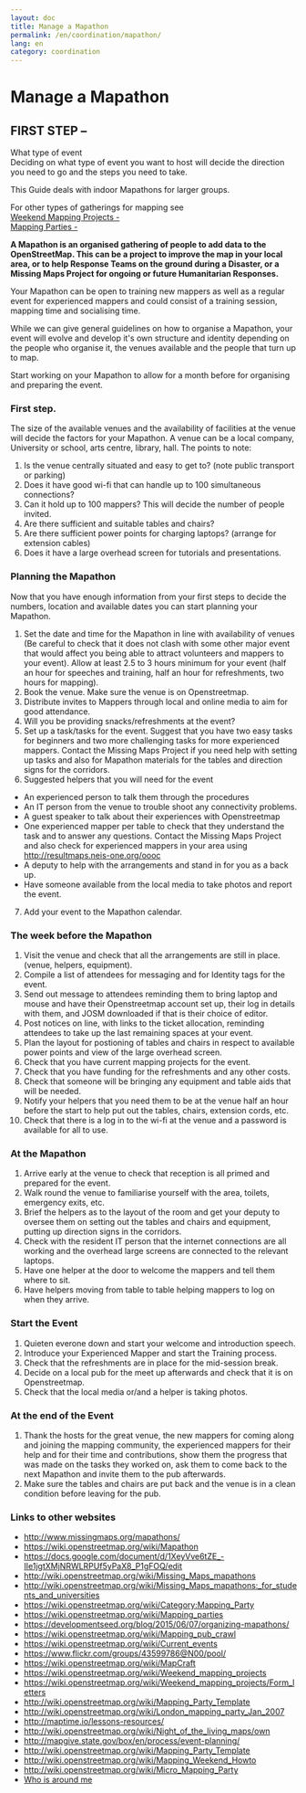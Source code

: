 ```yaml
---
layout: doc
title: Manage a Mapathon
permalink: /en/coordination/mapathon/
lang: en
category: coordination
---
```


# Manage a Mapathon

FIRST STEP – 
------------

What type of event  
Deciding on what type of event you want to host will decide the direction you need to go and the steps you need to take.  

This Guide deals with indoor Mapathons for larger groups. 

For other types of gatherings for mapping see  
[Weekend Mapping Projects - ](https://wiki.openstreetmap.org/wiki/Weekend_mapping_projects)  
[Mapping Parties - ](https://wiki.openstreetmap.org/wiki/Mapping_parties)  

**A Mapathon is an organised gathering of people to add data to the OpenStreetMap. This can be a project to improve the map in your local area, or to help Response Teams on the ground during a Disaster, or a Missing Maps Project for ongoing or future Humanitarian Responses.**  

Your Mapathon can be open to training new mappers as well as a regular event for experienced mappers and could consist of a training session, mapping time and socialising time.  

While we can give general guidelines on how to organise a Mapathon, your event will evolve and develop it's own structure and identity depending on the people who organise it, the venues available and the people that turn up to map.  

Start working on your Mapathon to allow for a month before for organising and preparing the event.  

### First step.  

The size of the available venues and the availability of facilities at the venue will decide the factors for your Mapathon. A venue can be a local company, University or school, arts centre, library, hall. The points to note:  

1.  Is the venue centrally situated and easy to get to? (note public transport or parking)  
2.  Does it have good wi-fi that can handle up to 100 simultaneous connections?  
3.  Can it hold up to 100 mappers? This will decide the number of people invited.  
4.  Are there sufficient and suitable tables and chairs?  
5.  Are there sufficient power points for charging laptops? (arrange for extension cables)  
6.  Does it have a large overhead screen for tutorials and presentations.  

### Planning the Mapathon

Now that you have enough information from your first steps to decide the numbers, location and available dates you can start planning your Mapathon.  

1.  Set the date and time for the Mapathon in line with availability of venues (Be careful to check that it does not clash with some other major event that would affect you being able to attract volunteers and mappers to your event). Allow at least 2.5 to 3 hours minimum for your event (half an hour for speeches and training, half an hour for refreshments, two hours for mapping).  
2.  Book the venue. Make sure the venue is on Openstreetmap.  
3.  Distribute invites to Mappers through local and online media to aim for good attendance.  
4.  Will you be providing snacks/refreshments at the event?  
5.  Set up a task/tasks for the event. Suggest that you have two easy tasks for beginners and two more challenging tasks for more experienced mappers. Contact the Missing Maps Project if you need help with setting up tasks and also for Mapathon materials for the tables and direction signs for the corridors.  
6.  Suggested helpers that you will need for the event  
  *    An experienced person to talk them through the procedures  
  *    An IT person from the venue to trouble shoot any connectivity problems.  
  *    A guest speaker to talk about their experiences with Openstreetmap  
  *    One experienced mapper per table to check that they understand the task and to answer any questions. Contact the Missing Maps Project  and also check for experienced mappers in your area using <http://resultmaps.neis-one.org/oooc>  
  *    A deputy to help with the arrangements and stand in for you as a back up.  
  *    Have someone available from the local media to take photos and report the event.  
7.  Add your event to the Mapathon calendar.  

### The week before the Mapathon

1.  Visit the venue and check that all the arrangements are still in place. (venue, helpers, equipment).  
2.  Compile a list of attendees for messaging and for Identity tags for the event.  
3.  Send out message to attendees reminding them to bring laptop and mouse and have their Openstreetmap account set up, their log in details with them, and JOSM downloaded if that is their choice of editor.  
4.  Post notices on line, with links to the ticket allocation, reminding attendees to take up the last remaining spaces at your event.  
5.  Plan the layout for postioning of tables and chairs in respect to available power points and view of the large overhead screen.  
6.  Check that you have current mapping projects for the event.  
7.  Check that you have funding for the refreshments and any other costs.  
8.  Check that someone will be bringing any equipment and table aids that will be needed.  
9.  Notify your helpers that you need them to be at the venue half an hour before the start to help put out the tables, chairs, extension cords, etc.  
10.  Check that there is a log in to the wi-fi at the venue and a password is available for all to use.  

### At the Mapathon

1. Arrive early at the venue to check that reception is all primed and prepared for the event.  
2. Walk round the venue to familiarise yourself with the area, toilets, emergency exits, etc.  
3. Brief the helpers as to the layout of the room and get your deputy to oversee them on setting out the tables and chairs and equipment, putting up direction signs in the corridors.  
4. Check with the resident IT person that the internet connections are all working and the overhead large screens are connected to the relevant laptops.
5. Have one helper at the door to welcome the mappers and tell them where to sit.
6. Have helpers moving from table to table helping mappers to log on when they arrive.

### Start the Event

1. Quieten everone down and start your welcome and introduction speech.
2. Introduce your Experienced Mapper and start the Training process.
3. Check that the refreshments are in place for the mid-session break.
4. Decide on a local pub for the meet up afterwards and check that it is on Openstreetmap.
5. Check that the local media or/and a helper is taking photos.

### At the end of the Event

1. Thank the hosts for the great venue, the new mappers for coming along and joining the mapping community, the experienced mappers for their help and for their time and contributions, show them the progress that was made on the tasks they worked on, ask them to come back to the next Mapathon and invite them to the pub afterwards.
2. Make sure the tables and chairs are put back and the venue is in a clean condition before leaving for the pub.

### Links to other websites   

  * <http://www.missingmaps.org/mapathons/>  
  * <https://wiki.openstreetmap.org/wiki/Mapathon>  
  * <https://docs.google.com/document/d/1XeyVve6tZE_-IIe1jgtXMjNRWLRPUf5yPaX8_P1gFOQ/edit>  
  * <http://wiki.openstreetmap.org/wiki/Missing_Maps_mapathons>  
  * <http://wiki.openstreetmap.org/wiki/Missing_Maps_mapathons:_for_students_and_universities>  
  * <https://wiki.openstreetmap.org/wiki/Category:Mapping_Party>
  * <https://wiki.openstreetmap.org/wiki/Mapping_parties>  
  * <https://developmentseed.org/blog/2015/06/07/organizing-mapathons/>  
  * <https://wiki.openstreetmap.org/wiki/Mapping_pub_crawl>  
  * <https://wiki.openstreetmap.org/wiki/Current_events>  
  * <https://www.flickr.com/groups/43599786@N00/pool/>  
  * <https://wiki.openstreetmap.org/wiki/MapCraft>  
  * <https://wiki.openstreetmap.org/wiki/Weekend_mapping_projects>  
  * <https://wiki.openstreetmap.org/wiki/Weekend_mapping_projects/Form_letters>  
  * <http://wiki.openstreetmap.org/wiki/Mapping_Party_Template>  
  * <http://wiki.openstreetmap.org/wiki/London_mapping_party_Jan_2007>  
  * <http://maptime.io/lessons-resources/>  
  * <http://wiki.openstreetmap.org/wiki/Night_of_the_living_maps/own>  
  * <http://mapgive.state.gov/box/en/process/event-planning/>  
  * <http://wiki.openstreetmap.org/wiki/Mapping_Party_Template>  
  * <http://wiki.openstreetmap.org/wiki/Mapping_Weekend_Howto>  
  * <http://wiki.openstreetmap.org/wiki/Micro_Mapping_Party>  
  * [Who is around me ](http://resultmaps.neis-one.org/oooc)  

